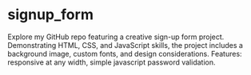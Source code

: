# signup_form
Explore my GitHub repo featuring a creative sign-up form project. Demonstrating HTML, CSS, and JavaScript skills, the project includes a background image, custom fonts, and design considerations. Features: responsive at any width, simple javascript password validation.
